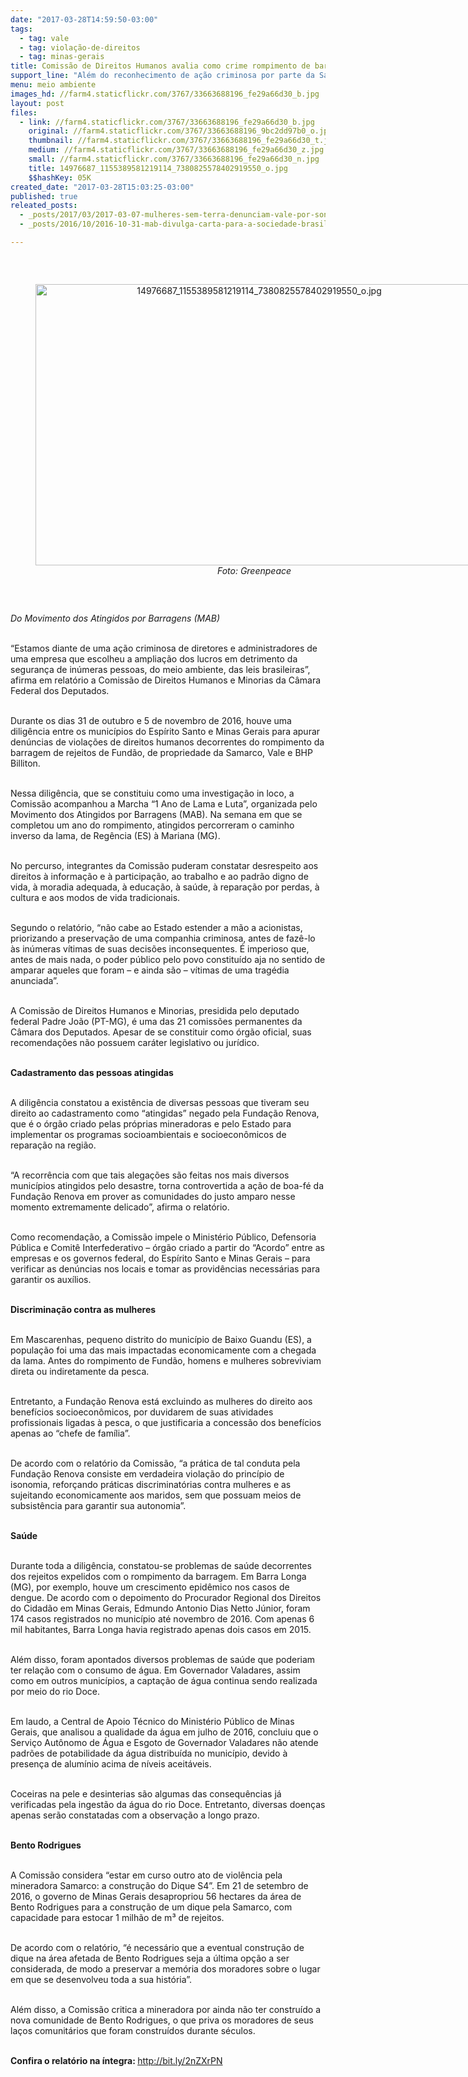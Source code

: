 ```yaml
---
date: "2017-03-28T14:59:50-03:00"
tags:
  - tag: vale
  - tag: violação-de-direitos
  - tag: minas-gerais
title: Comissão de Direitos Humanos avalia como crime rompimento de barragem em Minas Gerais
support_line: "Além do reconhecimento de ação criminosa por parte da Samarco (Vale/BHP), Comissão da Câmara dos Deputados verificou diversas violações de direitos humanos ao longo da bacia do rio Doce."
menu: meio ambiente
images_hd: //farm4.staticflickr.com/3767/33663688196_fe29a66d30_b.jpg
layout: post
files:
  - link: //farm4.staticflickr.com/3767/33663688196_fe29a66d30_b.jpg
    original: //farm4.staticflickr.com/3767/33663688196_9bc2dd97b0_o.jpg
    thumbnail: //farm4.staticflickr.com/3767/33663688196_fe29a66d30_t.jpg
    medium: //farm4.staticflickr.com/3767/33663688196_fe29a66d30_z.jpg
    small: //farm4.staticflickr.com/3767/33663688196_fe29a66d30_n.jpg
    title: 14976687_1155389581219114_7380825578402919550_o.jpg
    $$hashKey: 05K
created_date: "2017-03-28T15:03:25-03:00"
published: true
releated_posts:
  - _posts/2017/03/2017-03-07-mulheres-sem-terra-denunciam-vale-por-sonegar-contribuicao-ao-inss.md
  - _posts/2016/10/2016-10-31-mab-divulga-carta-para-a-sociedade-brasileira-e-internacional-sobre-mariana.md

---
```

<p>&nbsp;</p>

<div style="text-align:center">
<figure class="image" style="display:inline-block"><img alt="14976687_1155389581219114_7380825578402919550_o.jpg" height="450" src="//farm4.staticflickr.com/3767/33663688196_fe29a66d30_b.jpg" width="700" />
<figcaption><em>Foto: Greenpeace</em></figcaption>
</figure>
</div>

<p>&nbsp;</p>

<p><em>Do Movimento dos Atingidos por Barragens (MAB)</em></p>

<p><br />
&ldquo;Estamos diante de uma a&ccedil;&atilde;o criminosa de diretores e administradores de uma empresa que escolheu a amplia&ccedil;&atilde;o dos lucros em detrimento da seguran&ccedil;a de in&uacute;meras pessoas, do meio ambiente, das leis brasileiras&rdquo;, afirma em relat&oacute;rio a Comiss&atilde;o de Direitos Humanos e Minorias da C&acirc;mara Federal dos Deputados.</p>

<p><br />
Durante os dias 31 de outubro e 5 de novembro de 2016, houve uma dilig&ecirc;ncia entre os munic&iacute;pios do Esp&iacute;rito Santo e Minas Gerais para apurar den&uacute;ncias de viola&ccedil;&otilde;es de direitos humanos decorrentes do rompimento da barragem de rejeitos de Fund&atilde;o, de propriedade da Samarco, Vale e BHP Billiton.</p>

<p><br />
Nessa dilig&ecirc;ncia, que se constituiu como uma investiga&ccedil;&atilde;o in loco, a Comiss&atilde;o acompanhou a Marcha &ldquo;1 Ano de Lama e Luta&rdquo;, organizada pelo Movimento dos Atingidos por Barragens (MAB). Na semana em que se completou um ano do rompimento, atingidos percorreram o caminho inverso da lama, de Reg&ecirc;ncia (ES) &agrave; Mariana (MG).</p>

<p><br />
No percurso, integrantes da Comiss&atilde;o puderam constatar desrespeito aos direitos &agrave; informa&ccedil;&atilde;o e &agrave; participa&ccedil;&atilde;o, ao trabalho e ao padr&atilde;o digno de vida, &agrave; moradia adequada, &agrave; educa&ccedil;&atilde;o, &agrave; sa&uacute;de, &agrave; repara&ccedil;&atilde;o por perdas, &agrave; cultura e aos modos de vida tradicionais.</p>

<p><br />
Segundo o relat&oacute;rio, &ldquo;n&atilde;o cabe ao Estado estender a m&atilde;o a acionistas, priorizando a preserva&ccedil;&atilde;o de uma companhia criminosa, antes de faz&ecirc;-lo &agrave;s in&uacute;meras v&iacute;timas de suas decis&otilde;es inconsequentes. &Eacute; imperioso que, antes de mais nada, o poder p&uacute;blico pelo povo constitu&iacute;do aja no sentido de amparar aqueles que foram &ndash; e ainda s&atilde;o &ndash; v&iacute;timas de uma trag&eacute;dia anunciada&rdquo;.</p>

<p><br />
A Comiss&atilde;o de Direitos Humanos e Minorias, presidida pelo deputado federal Padre Jo&atilde;o (PT-MG), &eacute; uma das 21 comiss&otilde;es permanentes da C&acirc;mara dos Deputados. Apesar de se constituir como &oacute;rg&atilde;o oficial, suas recomenda&ccedil;&otilde;es n&atilde;o possuem car&aacute;ter legislativo ou jur&iacute;dico.</p>

<p><br />
<strong>Cadastramento das pessoas atingidas</strong></p>

<p><br />
A dilig&ecirc;ncia constatou a exist&ecirc;ncia de diversas pessoas que tiveram seu direito ao cadastramento como &ldquo;atingidas&rdquo; negado pela Funda&ccedil;&atilde;o Renova, que &eacute; o &oacute;rg&atilde;o criado pelas pr&oacute;prias mineradoras e pelo Estado para implementar os programas socioambientais e socioecon&ocirc;micos de repara&ccedil;&atilde;o na regi&atilde;o.</p>

<p><br />
&ldquo;A recorr&ecirc;ncia com que tais alega&ccedil;&otilde;es s&atilde;o feitas nos mais diversos munic&iacute;pios atingidos pelo desastre, torna controvertida a a&ccedil;&atilde;o de boa-f&eacute; da Funda&ccedil;&atilde;o Renova em prover as comunidades do justo amparo nesse momento extremamente delicado&rdquo;, afirma o relat&oacute;rio.</p>

<p><br />
Como recomenda&ccedil;&atilde;o, a Comiss&atilde;o impele o Minist&eacute;rio P&uacute;blico, Defensoria P&uacute;blica e Comit&ecirc; Interfederativo &ndash; &oacute;rg&atilde;o criado a partir do &ldquo;Acordo&rdquo; entre as empresas e os governos federal, do Esp&iacute;rito Santo e Minas Gerais &ndash; para verificar as den&uacute;ncias nos locais e tomar as provid&ecirc;ncias necess&aacute;rias para garantir os aux&iacute;lios.</p>

<p><br />
<strong>Discrimina&ccedil;&atilde;o contra as mulheres</strong></p>

<p><br />
Em Mascarenhas, pequeno distrito do munic&iacute;pio de Baixo Guandu (ES), a popula&ccedil;&atilde;o foi uma das mais impactadas economicamente com a chegada da lama. Antes do rompimento de Fund&atilde;o, homens e mulheres sobreviviam direta ou indiretamente da pesca.</p>

<p><br />
Entretanto, a Funda&ccedil;&atilde;o Renova est&aacute; excluindo as mulheres do direito aos benef&iacute;cios socioecon&ocirc;micos, por duvidarem de suas atividades profissionais ligadas &agrave; pesca, o que justificaria a concess&atilde;o dos benef&iacute;cios apenas ao &ldquo;chefe de fam&iacute;lia&rdquo;.</p>

<p><br />
De acordo com o relat&oacute;rio da Comiss&atilde;o, &ldquo;a pr&aacute;tica de tal conduta pela Funda&ccedil;&atilde;o Renova consiste em verdadeira viola&ccedil;&atilde;o do princ&iacute;pio de isonomia, refor&ccedil;ando pr&aacute;ticas discriminat&oacute;rias contra mulheres e as sujeitando economicamente aos maridos, sem que possuam meios de subsist&ecirc;ncia para garantir sua autonomia&rdquo;.</p>

<p><br />
<strong>Sa&uacute;de&nbsp;</strong></p>

<p><br />
Durante toda a dilig&ecirc;ncia, constatou-se problemas de sa&uacute;de decorrentes dos rejeitos expelidos com o rompimento da barragem. Em Barra Longa (MG), por exemplo, houve um crescimento epid&ecirc;mico nos casos de dengue. De acordo com o depoimento do Procurador Regional dos Direitos do Cidad&atilde;o em Minas Gerais, Edmundo Antonio Dias Netto J&uacute;nior, foram 174 casos registrados no munic&iacute;pio at&eacute; novembro de 2016. Com apenas 6 mil habitantes, Barra Longa havia registrado apenas dois casos em 2015.</p>

<p><br />
Al&eacute;m disso, foram apontados diversos problemas de sa&uacute;de que poderiam ter rela&ccedil;&atilde;o com o consumo de &aacute;gua. Em Governador Valadares, assim como em outros munic&iacute;pios, a capta&ccedil;&atilde;o de &aacute;gua continua sendo realizada por meio do rio Doce.</p>

<p><br />
Em laudo, a Central de Apoio T&eacute;cnico do Minist&eacute;rio P&uacute;blico de Minas Gerais, que analisou a qualidade da &aacute;gua em julho de 2016, concluiu que o Servi&ccedil;o Aut&ocirc;nomo de &Aacute;gua e Esgoto de Governador Valadares n&atilde;o atende padr&otilde;es de potabilidade da &aacute;gua distribu&iacute;da no munic&iacute;pio, devido &agrave; presen&ccedil;a de alum&iacute;nio acima de n&iacute;veis aceit&aacute;veis.</p>

<p><br />
Coceiras na pele e desinterias s&atilde;o algumas das consequ&ecirc;ncias j&aacute; verificadas pela ingest&atilde;o da &aacute;gua do rio Doce. Entretanto, diversas doen&ccedil;as apenas ser&atilde;o constatadas com a observa&ccedil;&atilde;o a longo prazo.</p>

<p><br />
<strong>Bento Rodrigues</strong></p>

<p><br />
A Comiss&atilde;o considera &ldquo;estar em curso outro ato de viol&ecirc;ncia pela mineradora Samarco: a constru&ccedil;&atilde;o do Dique S4&rdquo;. Em 21 de setembro de 2016, o governo de Minas Gerais desapropriou 56 hectares da &aacute;rea de Bento Rodrigues para a constru&ccedil;&atilde;o de um dique pela Samarco, com capacidade para estocar 1 milh&atilde;o de m&sup3; de rejeitos.</p>

<p><br />
De acordo com o relat&oacute;rio, &ldquo;&eacute; necess&aacute;rio que a eventual constru&ccedil;&atilde;o de dique na &aacute;rea afetada de Bento Rodrigues seja a &uacute;ltima op&ccedil;&atilde;o a ser considerada, de modo a preservar a mem&oacute;ria dos moradores sobre o lugar em que se desenvolveu toda a sua hist&oacute;ria&rdquo;.</p>

<p><br />
Al&eacute;m disso, a Comiss&atilde;o critica a mineradora por ainda n&atilde;o ter constru&iacute;do a nova comunidade de Bento Rodrigues, o que priva os moradores de seus la&ccedil;os comunit&aacute;rios que foram constru&iacute;dos durante s&eacute;culos.</p>

<p><br />
<strong>Confira o relat&oacute;rio na &iacute;ntegra: </strong><a href="http://bit.ly/2nZXrPN">http://bit.ly/2nZXrPN</a></p>
